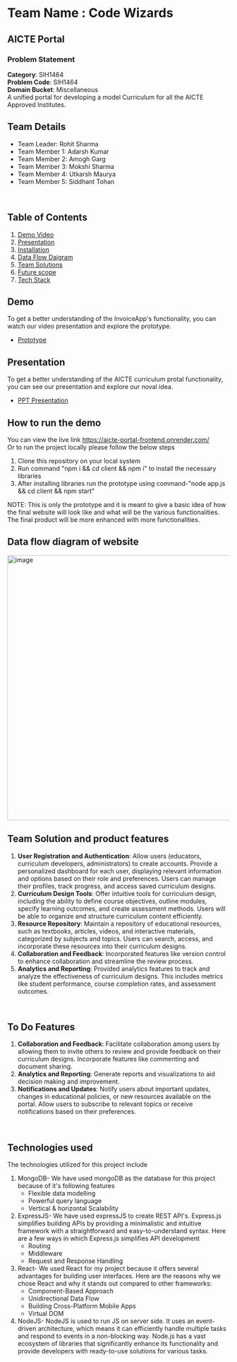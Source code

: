 # Team Name : Code Wizards
## AICTE Portal
### Problem Statement
**Category**: SIH1464 <br/>
**Problem Code**: SIH1464 <br/>
**Domain Bucket**: Miscellaneous <br/>
A unified portal for developing a model Curriculum for all the AICTE Approved Institutes.
<br/>

## Team Details
- Team Leader: Rohit Sharma <br/>
- Team Member 1: Adarsh Kumar <br/>
- Team Member 2: Amogh Garg <br/>
- Team Member 3: Mokshi Sharma <br/>
- Team Member 4: Utkarsh Maurya <br/>
- Team Member 5: Siddhant Tohan
<br/>

## Table of Contents
1. [Demo Video](#demo)
2. [Presentation](#presentation)
5. [Installation](#how-to-run-the-demo)
6. [Data Flow Daigram](#data-flow-diagram-of-website)
5. [Team Solutions](#team-solution-and-product-features)
6. [Future scope](#to-do-features)
7. [Tech Stack](#technologies-used)
## Demo
To get a better understanding of the InvoiceApp's functionality, you can watch our video presentation and explore the prototype.

- [Prototype](https://www.veed.io/view/24c88ce7-7bc8-41ac-b1a0-9afd947838e6?panel=share)

## Presentation
To get a better understanding of the AICTE curriculum protal functionality, you can see our presentation and explore our noval idea.

- [PPT Presentation](https://drive.google.com/file/d/1eUZBKKTEMPZHZPjteukkFz-YgkSMFUT4/view?usp=sharing)
## How to run the demo
You can view the live link https://aicte-portal-frontend.onrender.com/ <br/>
Or to run the project locally please follow the below steps
1. Clone this repository on your local system
2. Run command "npm i && cd client && npm i" to install the necessary libraries
3. After installing libraries run the prototype using command-"node app.js && cd client && npm start"

NOTE: This is only the prototype and it is meant to give a basic idea of how the final website will look like and what will be the various functionalities. The final product will be more enhanced with more functionalities.
<br/>

## Data flow diagram of website
<img width="600" alt="image" src="https://github.com/rohit108180/AICTE/assets/71789479/8df05e34-8823-4c21-899f-395bc401e846">
<br/>

## Team Solution and product features
1. **User Registration and Authentication**: Allow users (educators, curriculum developers, administrators) to create accounts. Provide a personalized dashboard for each user, displaying relevant information and options based on their role and preferences. Users can manage their profiles, track progress, and access saved curriculum designs.
3. **Curriculum Design Tools**: Offer intuitive tools for curriculum design, including the ability to define course objectives, outline modules, specify learning outcomes, and create assessment methods. Users will be able to organize and structure curriculum content efficiently.
4. **Resource Repository**: Maintain a repository of educational resources, such as textbooks, articles, videos, and interactive materials, categorized by subjects and topics. Users can search, access, and incorporate these resources into their curriculum designs.
5. **Collaboration and Feedback**: Incorporated features like version control to enhance collaboration and streamline the review process.
6. **Analytics and Reporting**: Provided analytics features to track and analyze the effectiveness of curriculum designs. This includes metrics like student performance, course completion rates, and assessment outcomes.
<br/>

## To Do Features
1. **Collaboration and Feedback**: Facilitate collaboration among users by allowing them to invite others to review and provide feedback on their curriculum designs. Incorporate features like commenting and document sharing.
2. **Analytics and Reporting**: Generate reports and visualizations to aid decision making and improvement.
3. **Notifications and Updates**: Notify users about important updates, changes in educational policies, or new resources available on the portal. Allow users to subscribe to relevant topics or receive notifications based on their preferences.
<br/>

## Technologies used
The technologies utilized for this project include 
1. MongoDB- We have used mongoDB as the database for this project because of it's following features
    - Flexible data modelling
    - Powerful query language
    - Vertical & horizontal Scalability
2. ExpressJS- We have used expressJS to create REST API's. Express.js simplifies building APIs by providing a minimalistic and intuitive framework with a straightforward and easy-to-understand syntax. Here are a few ways in which Express.js simplifies API development 
    - Routing
    - Middleware
    - Request and Response Handling
3. React- We used React for my project because it offers several advantages for building user interfaces. Here are the reasons why we chose React and why it stands out compared to other frameworks:
    - Component-Based Approach
    - Unidirectional Data Flow
    - Building Cross-Platform Mobile Apps
    - Virtual DOM
4. NodeJS- NodeJS is used to run JS on server side. It uses an event-driven architecture, which means it can efficiently handle multiple tasks and respond to events in a non-blocking way. Node.js has a vast ecosystem of libraries that significantly enhance its functionality and provide developers with ready-to-use solutions for various tasks.
